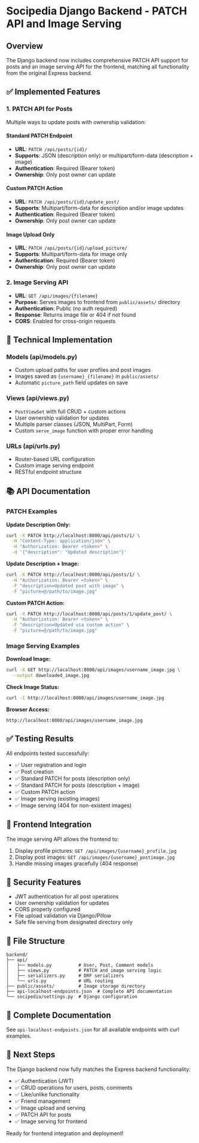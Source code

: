 # Socipedia Django Backend - PATCH API and Image Serving

## Overview
The Django backend now includes comprehensive PATCH API support for posts and an image serving API for the frontend, matching all functionality from the original Express backend.

## ✅ Implemented Features

### 1. PATCH API for Posts
Multiple ways to update posts with ownership validation:

#### Standard PATCH Endpoint
- **URL**: `PATCH /api/posts/{id}/`
- **Supports**: JSON (description only) or multipart/form-data (description + image)
- **Authentication**: Required (Bearer token)
- **Ownership**: Only post owner can update

#### Custom PATCH Action
- **URL**: `PATCH /api/posts/{id}/update_post/`
- **Supports**: Multipart/form-data for description and/or image updates
- **Authentication**: Required (Bearer token)
- **Ownership**: Only post owner can update

#### Image Upload Only
- **URL**: `PATCH /api/posts/{id}/upload_picture/`
- **Supports**: Multipart/form-data for image only
- **Authentication**: Required (Bearer token)
- **Ownership**: Only post owner can update

### 2. Image Serving API
- **URL**: `GET /api/images/{filename}`
- **Purpose**: Serves images to frontend from `public/assets/` directory
- **Authentication**: Public (no auth required)
- **Response**: Returns image file or 404 if not found
- **CORS**: Enabled for cross-origin requests

## 🔧 Technical Implementation

### Models (api/models.py)
- Custom upload paths for user profiles and post images
- Images saved as `{username}_{filename}` in `public/assets/`
- Automatic `picture_path` field updates on save

### Views (api/views.py)
- `PostViewSet` with full CRUD + custom actions
- User ownership validation for updates
- Multiple parser classes (JSON, MultiPart, Form)
- Custom `serve_image` function with proper error handling

### URLs (api/urls.py)
- Router-based URL configuration
- Custom image serving endpoint
- RESTful endpoint structure

## 📚 API Documentation

### PATCH Examples

**Update Description Only:**
```bash
curl -X PATCH http://localhost:8000/api/posts/1/ \
  -H "Content-Type: application/json" \
  -H "Authorization: Bearer <token>" \
  -d '{"description": "Updated description"}'
```

**Update Description + Image:**
```bash
curl -X PATCH http://localhost:8000/api/posts/1/ \
  -H "Authorization: Bearer <token>" \
  -F "description=Updated post with image" \
  -F "picture=@/path/to/image.jpg"
```

**Custom PATCH Action:**
```bash
curl -X PATCH http://localhost:8000/api/posts/1/update_post/ \
  -H "Authorization: Bearer <token>" \
  -F "description=Updated via custom action" \
  -F "picture=@/path/to/image.jpg"
```

### Image Serving Examples

**Download Image:**
```bash
curl -X GET http://localhost:8000/api/images/username_image.jpg \
  --output downloaded_image.jpg
```

**Check Image Status:**
```bash
curl -I http://localhost:8000/api/images/username_image.jpg
```

**Browser Access:**
```
http://localhost:8000/api/images/username_image.jpg
```

## ✅ Testing Results

All endpoints tested successfully:
- ✅ User registration and login
- ✅ Post creation
- ✅ Standard PATCH for posts (description only)
- ✅ Standard PATCH for posts (description + image)
- ✅ Custom PATCH action
- ✅ Image serving (existing images)
- ✅ Image serving (404 for non-existent images)

## 🚀 Frontend Integration

The image serving API allows the frontend to:
1. Display profile pictures: `GET /api/images/{username}_profile.jpg`
2. Display post images: `GET /api/images/{username}_postimage.jpg`
3. Handle missing images gracefully (404 response)

## 🔐 Security Features

- JWT authentication for all post operations
- User ownership validation for updates
- CORS properly configured
- File upload validation via Django/Pillow
- Safe file serving from designated directory only

## 📁 File Structure

```
backend/
├── api/
│   ├── models.py          # User, Post, Comment models
│   ├── views.py           # PATCH and image serving logic
│   ├── serializers.py     # DRF serializers
│   └── urls.py            # URL routing
├── public/assets/         # Image storage directory
├── api-localhost-endpoints.json  # Complete API documentation
└── socipedia/settings.py  # Django configuration
```

## 📖 Complete Documentation

See `api-localhost-endpoints.json` for all available endpoints with curl examples.

## 🎯 Next Steps

The Django backend now fully matches the Express backend functionality:
- ✅ Authentication (JWT)
- ✅ CRUD operations for users, posts, comments
- ✅ Like/unlike functionality
- ✅ Friend management
- ✅ Image upload and serving
- ✅ PATCH API for posts
- ✅ Image serving for frontend

Ready for frontend integration and deployment!
